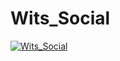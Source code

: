 # Wits_Social

[![Wits_Social](https://circleci.com/gh/KatlehoWMphuthi/Wits_Social.svg?style=svg)](https://circleci.com/gh/KatlehoWMphuthi/Wits_Social)

